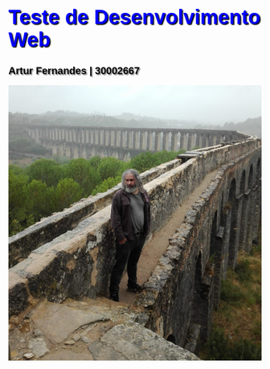 <html lang="pt-br">
    <head>
        <meta charset="UTF-8">
        <title>Teste HTML5</title>
        <style>
            h1 
            {
                font-family: Arial;
                font-size: 30pt;
                color: blue;
                text-shadow: 2px 2px 2px black;
            }
            h2
            {
                font-family: Arial;
                font-size: 15pt;
                color: black;
                text-shadow: 2px 2px 2px gray;
            }
        </style>
    </head>
    <body>
        <h1>Teste de Desenvolvimento Web</h1>
        <h2>Artur Fernandes | 30002667</h2>
        <img src="03.jpg">
    </body>
</html>
